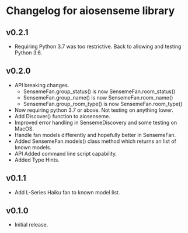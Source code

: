 # Changelog for aiosenseme library

## v0.2.1

* Requiring Python 3.7 was too restrictive. Back to allowing and testing Python 3.6.

## v0.2.0

* API breaking changes.
  * SensemeFan.group_status() is now SensemeFan.room_status()
  * SensemeFan.group_name() is now SensemeFan.room_name()
  * SensemeFan.group_room_type() is now SensemeFan.room_type()
* Now requiring python 3.7 or above. Not testing on anything lower.
* Add Discover() function to aiosenseme.
* Improved error handling in SensemeDiscovery and some testing on MacOS.
* Handle fan models differently and hopefully better in SensemeFan.
* Added SensemeFan.models() class method which returns an list of known models.
* API Added command line script capability.
* Added Type Hints.

## v0.1.1

* Add L-Series Haiku fan to known model list.

## v0.1.0

* Initial release.
